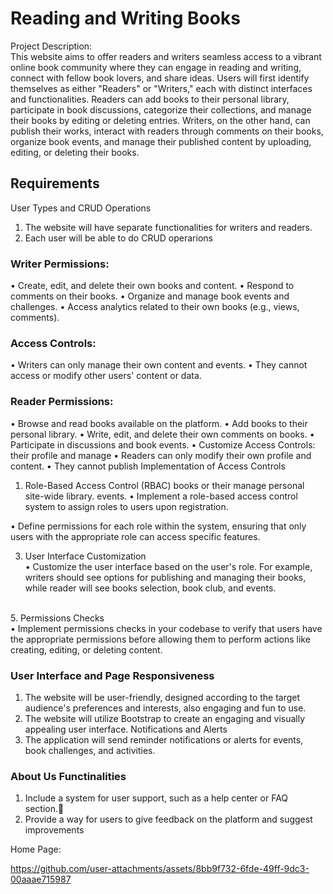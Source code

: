 # Reading and Writing Books <br>
Project Description: <br>
This website aims to offer readers and writers seamless access to a vibrant 
online book community where they can engage in reading and writing, connect 
with fellow book lovers, and share ideas. Users will first identify themselves as 
either "Readers" or "Writers," each with distinct interfaces and functionalities. 
Readers can add books to their personal library, participate in book discussions, 
categorize their collections, and manage their books by editing or deleting 
entries. Writers, on the other hand, can publish their works, interact with readers 
through comments on their books, organize book events, and manage their 
published content by uploading, editing, or deleting their books. 
<br>
## Requirements <br>
User Types and CRUD Operations <br>
1. The website will have separate functionalities for writers and readers. 
2. Each user will be able to do CRUD operarions<br>

### Writer Permissions: <br>
•  Create, edit, and delete their own books and content. 
•  Respond to comments on their books. 
•  Organize and manage book events and challenges. 
•  Access analytics related to their own books (e.g., views, comments). 
<br>
### Access Controls: <br>
•  Writers can only manage their own content and events. 
•  They cannot access or modify other users' content or data. <br>

### Reader Permissions: <br>
•  Browse and read books available on the platform. 
•  Add books to their personal library. 
•  Write, edit, and delete their own comments on books. 
•  Participate in discussions and book events. 
•  Customize Access Controls: their profile and manage 
•  Readers can only modify their own profile and content. 
•  They cannot publish Implementation of Access Controls <br>

1. Role-Based Access Control (RBAC) books or their manage personal site-wide library. events. 
•  Implement a role-based access control system to assign roles to users upon registration. <br>

•  Define permissions for each role within the system, ensuring that only users with the 
appropriate role can access specific features. <br>

3. User Interface Customization <br>
•  Customize the user interface based on the user's role. For example, writers should 
see options for publishing and managing their books, while reader will see books 
selection, book club, and events.
<br>
5. Permissions Checks <br>
•  Implement permissions checks in your codebase to verify that users have the 
appropriate permissions before allowing them to perform actions like creating, editing, 
or deleting content. <br>

### User Interface and Page Responsiveness <br>
1. The website will be user-friendly, designed according to the target audience's preferences and 
interests, also engaging and fun to use. 
2. The website will utilize Bootstrap to create an engaging and visually appealing user interface. 
Notifications and Alerts 
1. The application will send reminder notifications or alerts for events, book challenges, and 
activities. <br>

### About Us Functinalities <br>
 1. Include a system for user support, such as a help center or FAQ section.
 2. Provide a way for users to give feedback on the platform and suggest improvements

Home Page:


https://github.com/user-attachments/assets/8bb9f732-6fde-49ff-9dc3-00aaae715987


